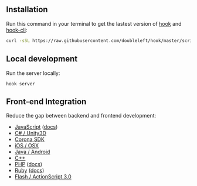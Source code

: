 ## Installation

Run this command in your terminal to get the lastest version of
[hook](https://github.com/doubleleft/hook) and
[hook-cli](https://github.com/doubleleft/hook-cli.git):

```bash
curl -sSL https://raw.githubusercontent.com/doubleleft/hook/master/scripts/install.sh | bash
```

## Local development

Run the server locally:

```
hook server
```

## Front-end Integration

Reduce the gap between backend and frontend development:

- [JavaScript](https://github.com/doubleleft/hook-javascript) ([docs](http://doubleleft.github.io/hook-javascript))
- [C# / Unity3D](https://github.com/doubleleft/hook-csharp)
- [Corona SDK](https://github.com/doubleleft/hook-corona-sdk)
- [iOS / OSX](https://github.com/doubleleft/hook-swift)
- [Java / Android](https://github.com/doubleleft/hook-android)
- [C++](https://github.com/doubleleft/hook-cpp)
- [PHP](https://github.com/doubleleft/hook-php) ([docs](http://doubleleft.github.io/hook-php))
- [Ruby](https://github.com/doubleleft/hook-ruby) ([docs](http://doubleleft.github.io/hook-ruby/))
- [Flash / ActionScript 3.0](https://github.com/doubleleft/hook-as3)
